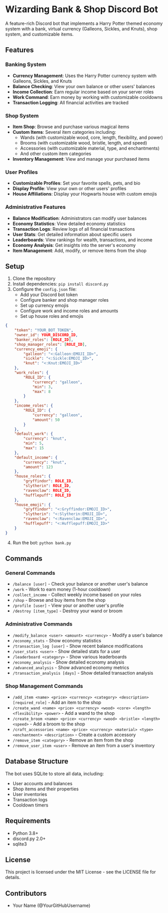# Wizarding Bank & Shop Discord Bot

A feature-rich Discord bot that implements a Harry Potter themed economy system with a bank, virtual currency (Galleons, Sickles, and Knuts), shop system, and customizable items.

## Features

### Banking System
- **Currency Management**: Uses the Harry Potter currency system with Galleons, Sickles, and Knuts
- **Balance Checking**: View your own balance or other users' balances
- **Income Collection**: Earn regular income based on your server roles
- **Work Command**: Earn money by working with customizable cooldowns
- **Transaction Logging**: All financial activities are tracked

### Shop System
- **Item Shop**: Browse and purchase various magical items
- **Custom Items**: Several item categories including:
  - Wands (with customizable wood, core, length, flexibility, and power)
  - Brooms (with customizable wood, bristle, length, and speed)
  - Accessories (with customizable material, type, and enchantments)
  - And other custom item categories
- **Inventory Management**: View and manage your purchased items

### User Profiles
- **Customizable Profiles**: Set your favorite spells, pets, and bio
- **Display Profile**: View your own or other users' profiles
- **House Affiliations**: Display your Hogwarts house with custom emojis

### Administrative Features
- **Balance Modification**: Administrators can modify user balances
- **Economy Statistics**: View detailed economy statistics
- **Transaction Logs**: Review logs of all financial transactions
- **User Stats**: Get detailed information about specific users
- **Leaderboards**: View rankings for wealth, transactions, and income
- **Economy Analysis**: Get insights into the server's economy
- **Item Management**: Add, modify, or remove items from the shop

## Setup

1. Clone the repository
2. Install dependencies: `pip install discord.py`
3. Configure the `config.json` file:
   - Add your Discord bot token
   - Configure banker and shop manager roles
   - Set up currency emojis
   - Configure work and income roles and amounts
   - Set up house roles and emojis

```json
{
    "token": "YOUR_BOT_TOKEN",
    "owner_id": YOUR_DISCORD_ID,
    "banker_roles": [ROLE_ID],
    "shop_manager_roles": [ROLE_ID],
    "currency_emoji": {
        "galleon": "<:Galleon:EMOJI_ID>",
        "sickle": "<:Sickle:EMOJI_ID>",
        "knut": "<:Knut:EMOJI_ID>"
    },
    "work_roles": {
        "ROLE_ID": {
            "currency": "galleon",
            "min": 3,
            "max": 8
        }
    },
    "income_roles": {
        "ROLE_ID": {
            "currency": "galleon",
            "amount": 50
        }
    },
    "default_work": {
        "currency": "knut",
        "min": 5,
        "max": 15
    },
    "default_income": {
        "currency": "knut",
        "amount": 123
    },
    "house_roles": {
        "gryffindor": ROLE_ID,
        "slytherin": ROLE_ID,
        "ravenclaw": ROLE_ID,
        "hufflepuff": ROLE_ID
    },
    "house_emoji": {
        "gryffindor": "<:Gryffindor:EMOJI_ID>",
        "slytherin": "<:Slytherin:EMOJI_ID>", 
        "ravenclaw": "<:Ravenclaw:EMOJI_ID>",
        "hufflepuff": "<:Hufflepuff:EMOJI_ID>"
    }
}
```

4. Run the bot: `python bank.py`

## Commands

### General Commands
- `/balance [user]` - Check your balance or another user's balance
- `/work` - Work to earn money (1-hour cooldown)
- `/collect_income` - Collect weekly income based on your roles
- `/shop` - Browse and buy items from the shop
- `/profile [user]` - View your or another user's profile
- `/destroy [item_type]` - Destroy your wand or broom

### Administrative Commands
- `/modify_balance <user> <amount> <currency>` - Modify a user's balance
- `/economy_stats` - Show economy statistics
- `/transaction_log [user]` - Show recent balance modifications
- `/user_stats <user>` - Show detailed stats for a user
- `/leaderboard <category>` - Show various leaderboards
- `/economy_analysis` - Show detailed economy analysis
- `/advanced_analysis` - Show advanced economy metrics
- `/transaction_analysis [days]` - Show detailed transaction analysis

### Shop Management Commands
- `/add_item <name> <price> <currency> <category> <description> [required_role]` - Add an item to the shop
- `/create_wand <name> <price> <currency> <wood> <core> <length> <flexibility> <power>` - Add a wand to the shop
- `/create_broom <name> <price> <currency> <wood> <bristle> <length> <speed>` - Add a broom to the shop
- `/craft_accessories <name> <price> <currency> <material> <type> <enchantment> <description>` - Create a custom accessory
- `/remove_item <category>` - Remove an item from the shop
- `/remove_user_item <user>` - Remove an item from a user's inventory

## Database Structure

The bot uses SQLite to store all data, including:
- User accounts and balances
- Shop items and their properties
- User inventories
- Transaction logs
- Cooldown timers

## Requirements

- Python 3.8+
- discord.py 2.0+
- sqlite3

## License

This project is licensed under the MIT License - see the LICENSE file for details.

## Contributors

- Your Name (@YourGitHubUsername) 